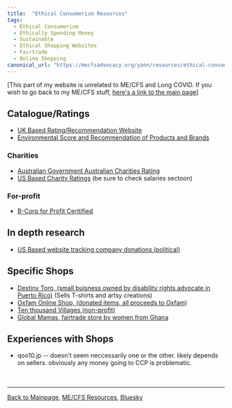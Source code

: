 ```yaml
---
title:  "Ethical Consumerism Resources"
tags: 
  - Ethical Consumerism
  - Ethically Spending Money
  - Sustainable
  - Ethical Shopping Websites
  - Fairtrade
  - Online Shopping
canonical_url: "https://mecfsadvocacy.org/yann/resources/ethical-consumerism.html"
---
```

  
[This part of my website is unrelated to ME/CFS and Long COVID. If you wish to go back to my ME/CFS stuff, [here's a link to the main page](https://mecfsadvocacy.org)]

## Catalogue/Ratings
* [UK Based Rating/Recommendation Website](https://www.ethicalconsumer.org)
* [Environmental Score and Recommendation of Products and Brands](https://www.leafscore.com)

### Charities
* [Australian Government Australian Charities Rating](https://www.acnc.gov.au/charity/)
* [US Based Charity Ratings](https://www.charitynavigator.org) (be sure to check salaries sectoon)

### For-profit
* [B-Corp for Profit Ceritified](https://www.bcorporation.net/en-us/)

## In depth research
* [US Based website tracking company donations (political)](https://www.goodsuniteus.com)

## Specific Shops
* [Destiny Toro, (small buisness owned by disability rights advocate in Puerto Rico)](https://www.destinytoro.com/) (Sells T-shirts and artsy creations)
* [Oxfam Online Shop, (donated items, all proceeds to Oxfam)](https://onlineshop.oxfam.org.uk)
* [Ten thousand Villages (non-profit)](https://www.tenthousandvillages.com)
* [Global Mamas, fairtrade store by women from Ghana](https://globalmamas.org/)

## Experiences with Shops
* qoo10.jp -- doesn't seem neccessarily one or the other. likely depends on sellers. obviously any money going to CCP is problematic.
<br/><br/><br/>

  

---

  

[Back to Mainpage](https://mecfsadvocacy.org), [ME/CFS Resources](https://mecfsadvoacy.org/useful-resources.html), [Bluesky](https://bsky.app/profile/me-cfs.bsky.social)


